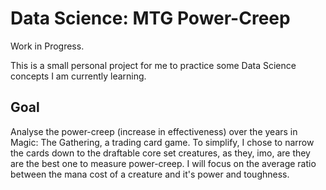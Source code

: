 # Data Science: MTG Power-Creep

Work in Progress.

This is a small personal project for me to practice some Data Science concepts I am currently learning.

## Goal
Analyse the power-creep (increase in effectiveness) over the years in Magic: The Gathering, a trading card game.
To simplify, I chose to narrow the cards down to the draftable core set creatures, as they, imo, are they are the best one to measure power-creep.
I will focus on the average ratio between the mana cost of a creature and it's power and toughness.
